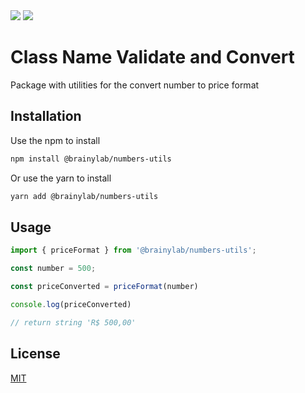 <img src="https://img.shields.io/npm/v/@brainylab/classname"/>
<img src="https://github.com/brainylab/classname/actions/workflows/npm-publish.yml/badge.svg"/>


# Class Name Validate and Convert
Package with utilities for the convert number to price format

## Installation

Use the npm to install
```bash
npm install @brainylab/numbers-utils
```

Or use the yarn to install

```bash
yarn add @brainylab/numbers-utils
```

## Usage

```javascript
import { priceFormat } from '@brainylab/numbers-utils';

const number = 500;

const priceConverted = priceFormat(number)

console.log(priceConverted)

// return string 'R$ 500,00'
```

## License
[MIT](https://choosealicense.com/licenses/mit/)